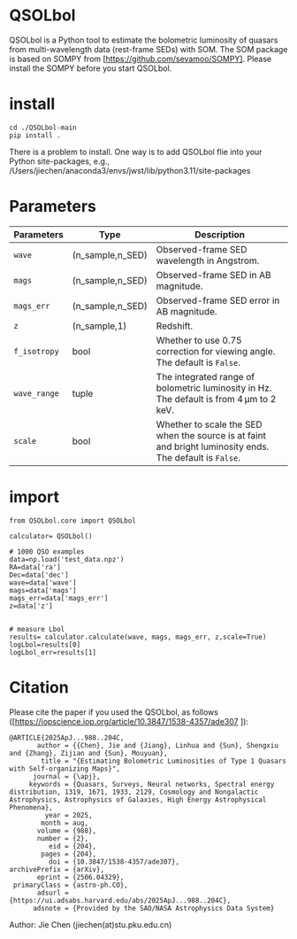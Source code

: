 # QSOLbol

QSOLbol is a Python tool to estimate the bolometric luminosity of quasars from multi-wavelength data (rest-frame SEDs) with SOM.
The SOM package is based on SOMPY from [https://github.com/sevamoo/SOMPY]. Please install the SOMPY before you start QSOLbol.

# install 
```
cd ./QSOLbol-main
pip install .
```
There is a problem to install. One way is to add QSOLbol flie into your Python site-packages, e.g., /Users/jiechen/anaconda3/envs/jwst/lib/python3.11/site-packages

# Parameters
| **Parameters**   | **Type**         | **Description**                                                                 |
|------------------|------------------|---------------------------------------------------------------------------------|
| `wave`           | (n_sample,n_SED)      | Observed-frame SED wavelength in Angstrom.                                      |
| `mags`           | (n_sample,n_SED)     | Observed-frame SED in AB magnitude.                                            |
| `mags_err`       | (n_sample,n_SED)      | Observed-frame SED error in AB magnitude.                                      |
| `z`              | (n_sample,1)    | Redshift.                                                                      |
| `f_isotropy`     | bool             | Whether to use 0.75 correction for viewing angle. The default is `False`.     |
| `wave_range`     | tuple            | The integrated range of bolometric luminosity in Hz. The default is from 4 µm to 2 keV. |
| `scale`          | bool             | Whether to scale the SED when the source is at faint and bright luminosity ends. The default is `False`.|



# import
```
from QSOLbol.core import QSOLbol

calculator= QSOLbol()

# 1000 QSO examples 
data=np.load('test_data.npz')
RA=data['ra']
Dec=data['dec']
wave=data['wave']
mags=data['mags']
mags_err=data['mags_err']
z=data['z']


# measure Lbol
results= calculator.calculate(wave, mags, mags_err, z,scale=True)
logLbol=results[0]
logLbol_err=results[1]
```

# Citation
Please cite the paper if you used the QSOLbol, as follows ([https://iopscience.iop.org/article/10.3847/1538-4357/ade307
]):

```
@ARTICLE{2025ApJ...988..204C,
       author = {{Chen}, Jie and {Jiang}, Linhua and {Sun}, Shengxiu and {Zhang}, Zijian and {Sun}, Mouyuan},
        title = "{Estimating Bolometric Luminosities of Type 1 Quasars with Self-organizing Maps}",
      journal = {\apj},
     keywords = {Quasars, Surveys, Neural networks, Spectral energy distribution, 1319, 1671, 1933, 2129, Cosmology and Nongalactic Astrophysics, Astrophysics of Galaxies, High Energy Astrophysical Phenomena},
         year = 2025,
        month = aug,
       volume = {988},
       number = {2},
          eid = {204},
        pages = {204},
          doi = {10.3847/1538-4357/ade307},
archivePrefix = {arXiv},
       eprint = {2506.04329},
 primaryClass = {astro-ph.CO},
       adsurl = {https://ui.adsabs.harvard.edu/abs/2025ApJ...988..204C},
      adsnote = {Provided by the SAO/NASA Astrophysics Data System}
```

Author: Jie Chen (jiechen(at)stu.pku.edu.cn)
